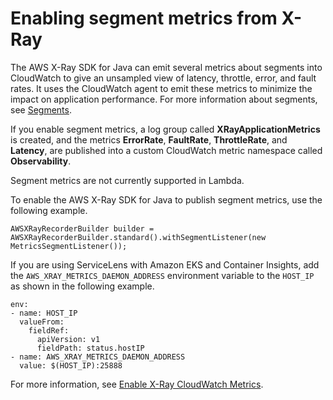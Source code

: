 # Enabling segment metrics from X\-Ray<a name="deploy_servicelens_CloudWatch_agent_segments"></a>

The AWS X\-Ray SDK for Java can emit several metrics about segments into CloudWatch to give an unsampled view of latency, throttle, error, and fault rates\. It uses the CloudWatch agent to emit these metrics to minimize the impact on application performance\. For more information about segments, see [Segments](https://docs.aws.amazon.com/xray/latest/devguide/xray-concepts.html#xray-concepts-segments)\.

If you enable segment metrics, a log group called **XRayApplicationMetrics** is created, and the metrics **ErrorRate**, **FaultRate**, **ThrottleRate**, and **Latency**, are published into a custom CloudWatch metric namespace called **Observability**\.

Segment metrics are not currently supported in Lambda\.

To enable the AWS X\-Ray SDK for Java to publish segment metrics, use the following example\.

```
AWSXRayRecorderBuilder builder = AWSXRayRecorderBuilder.standard().withSegmentListener(new MetricsSegmentListener());
```

If you are using ServiceLens with Amazon EKS and Container Insights, add the `AWS_XRAY_METRICS_DAEMON_ADDRESS` environment variable to the `HOST_IP` as shown in the following example\.

```
env:
- name: HOST_IP
  valueFrom: 
    fieldRef: 
      apiVersion: v1 
      fieldPath: status.hostIP
- name: AWS_XRAY_METRICS_DAEMON_ADDRESS 
  value: $(HOST_IP):25888
```

For more information, see [Enable X\-Ray CloudWatch Metrics](https://docs.aws.amazon.com/xray/latest/devguide/xray-sdk-java-monitoring.html#xray-sdk-java-monitoring-enable)\.